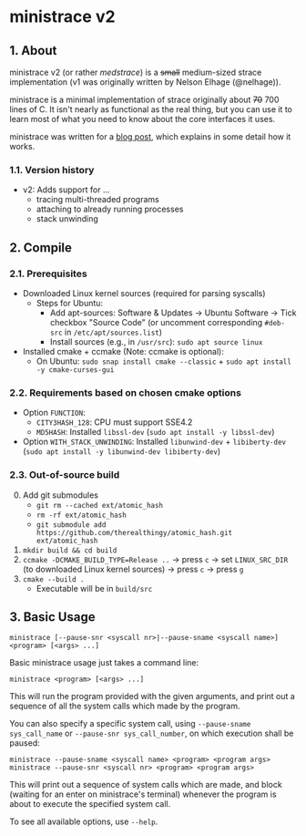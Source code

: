 # ministrace v2

## 1. About
ministrace v2 (or rather *medstrace*) is a ~~small~~ medium-sized strace implementation (v1 was originally written by Nelson Elhage
(@nelhage)).

ministrace is a minimal implementation of strace originally about ~~70~~ 700
lines of C. It isn't nearly as functional as the real thing, but you
can use it to learn most of what you need to know about the core
interfaces it uses.

ministrace was written for a [blog post][1], which explains in some
detail how it works.

[1]: http://blog.nelhage.com/2010/08/write-yourself-an-strace-in-70-lines-of-code/

### 1.1. Version history
* v2: Adds support for &mldr;
  * tracing multi-threaded programs
  * attaching to already running processes
  * stack unwinding


## 2. Compile
### 2.1. Prerequisites
* Downloaded Linux kernel sources (required for parsing syscalls)
  * Steps for Ubuntu:
    * Add apt-sources: Software & Updates &rarr; Ubuntu Software &rarr; Tick checkbox "Source Code" (or uncomment corresponding `#deb-src` in `/etc/apt/sources.list`)
    * Install sources (e.g., in `/usr/src`): `sudo apt source linux`
* Installed cmake + ccmake (Note: ccmake is optional):
  * On Ubuntu: `sudo snap install cmake --classic` + `sudo apt install -y cmake-curses-gui`

### 2.2. Requirements based on chosen cmake options
* Option `FUNCTION`:
  * `CITY3HASH_128`: CPU must support SSE4.2
  * `MD5HASH`: Installed `libssl-dev` (`sudo apt install -y libssl-dev`)
* Option `WITH_STACK_UNWINDING`: Installed `libunwind-dev` + `libiberty-dev` (`sudo apt install -y libunwind-dev libiberty-dev`)


### 2.3. Out-of-source build
0. Add git submodules
    * `git rm --cached ext/atomic_hash`
    * `rm -rf ext/atomic_hash`
    * `git submodule add https://github.com/therealthingy/atomic_hash.git ext/atomic_hash`
1. `mkdir build && cd build`
2. `ccmake -DCMAKE_BUILD_TYPE=Release ..` &rarr; press `c` &rarr; set `LINUX_SRC_DIR` (to downloaded Linux kernel sources) &rarr; press `c` &rarr; press `g`
3. `cmake --build .`
    * Executable will be in `build/src`


## 3. Basic Usage
```ministrace [--pause-snr <syscall nr>|--pause-sname <syscall name>] <program> [<args> ...]```

Basic ministrace usage just takes a command line:

```ministrace <program> [<args> ...]```

This will run the program provided with the given arguments, and print
out a sequence of all the system calls which made by the program.

You can also specify a specific system call, using `--pause-sname sys_call_name`
or `--pause-snr sys_call_number`, on which execution shall be paused:

```
ministrace --pause-sname <syscall name> <program> <program args>
ministrace --pause-snr <syscall nr> <program> <program args>
```

This will print out a sequence of system calls which are made, and
block (waiting for an enter on ministrace's terminal) whenever the
program is about to execute the specified system call.

To see all available options, use `--help`.
